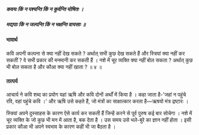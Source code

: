 ##### कवयः किं न पश्यन्ति किं न कुर्वन्ति योषितः ।
##### मद्यपाः किं न जल्पन्ति किं न भक्षन्ति वायसाः ॥

#### भावार्थ

कवि अपनी कल्पना से क्या नहीं देख सकते ? अर्थात् सभी कुछ देख सकते हैं और स्त्रियां क्या नहीं कर सकतीं ? वे सभी प्रकार की मनमानी कर सकती हैं । नशे में चूर व्यक्ति क्या नहीं बोल सकता ? अर्थात् कुछ भी बोल सकता है और कौआ क्या नहीं खाता ? ॥ ४ ॥

#### तात्पर्य

आचार्य ने कवि शब्द का प्रयोग यहां ऋषि और कवि दोनों अर्थों में किया है । कहा जाता है-'जहां न पहुंचे रवि, वहां पहुंचे कवि ।' और ऋषि उसे कहते हैं, जो मंत्रों का साक्षात्कार करता है—ऋषयो मंत्र द्रष्टारः ।

स्त्रियां अपने दुस्साहस के कारण ऐसे कार्य कर सकती हैं जिन्हें करने से पूर्व पुरुष कई बार सोचेगा । नशे में चूर व्यक्ति के जो कुछ भी मन में आता है, बक देता है । उस समय उसे भले-बुरे का ज्ञान नहीं होता । इसी प्रकार कौआ भी अपने स्वभाव के कारण कहीं भी जा बैठता है ।
